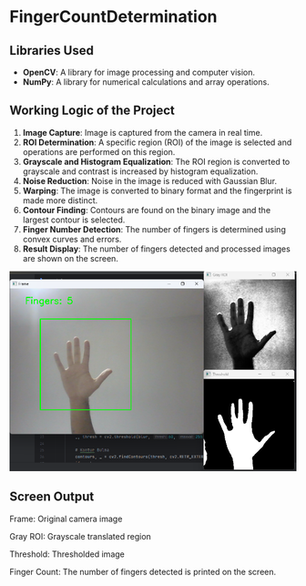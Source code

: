 # FingerCountDetermination
## Libraries Used

- **OpenCV**: A library for image processing and computer vision.
- **NumPy**: A library for numerical calculations and array operations.

## Working Logic of the Project

1. **Image Capture**: Image is captured from the camera in real time.
2. **ROI Determination**: A specific region (ROI) of the image is selected and operations are performed on this region.
3. **Grayscale and Histogram Equalization**: The ROI region is converted to grayscale and contrast is increased by histogram equalization.
4. **Noise Reduction**: Noise in the image is reduced with Gaussian Blur.
5. **Warping**: The image is converted to binary format and the fingerprint is made more distinct.
6. **Contour Finding**: Contours are found on the binary image and the largest contour is selected.
7. **Finger Number Detection**: The number of fingers is determined using convex curves and errors.
8. **Result Display**: The number of fingers detected and processed images are shown on the screen.

![image](https://github.com/bekirahmetli/FingerCountDetermination/blob/main/image.png)

## Screen Output

Frame: Original camera image

Gray ROI: Grayscale translated region

Threshold: Thresholded image

Finger Count: The number of fingers detected is printed on the screen.
